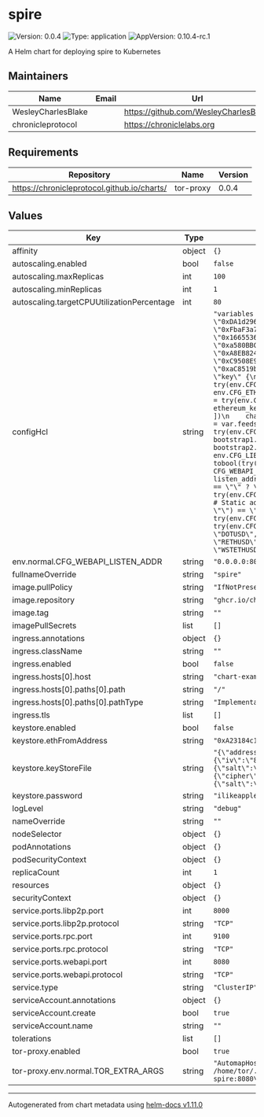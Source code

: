 # spire

![Version: 0.0.4](https://img.shields.io/badge/Version-0.0.4-informational?style=flat-square) ![Type: application](https://img.shields.io/badge/Type-application-informational?style=flat-square) ![AppVersion: 0.10.4-rc.1](https://img.shields.io/badge/AppVersion-0.10.4--rc.1-informational?style=flat-square)

A Helm chart for deploying spire to  Kubernetes

## Maintainers

| Name | Email | Url |
| ---- | ------ | --- |
| WesleyCharlesBlake |  | <https://github.com/WesleyCharlesBlake> |
| chronicleprotocol |  | <https://chroniclelabs.org> |

## Requirements

| Repository | Name | Version |
|------------|------|---------|
| https://chronicleprotocol.github.io/charts/ | tor-proxy | 0.0.4 |

## Values

| Key | Type | Default | Description |
|-----|------|---------|-------------|
| affinity | object | `{}` |  |
| autoscaling.enabled | bool | `false` |  |
| autoscaling.maxReplicas | int | `100` |  |
| autoscaling.minReplicas | int | `1` |  |
| autoscaling.targetCPUUtilizationPercentage | int | `80` |  |
| configHcl | string | `"variables {\n  # List of feeds that are allowed to send price updates and event attestations.\n  feeds = try(env.CFG_FEEDS == \"\" ? [] : split(\",\", env.CFG_FEEDS), [\n    \"0xDA1d2961Da837891f43235FddF66BAD26f41368b\",\n    \"0x4b0E327C08e23dD08cb87Ec994915a5375619aa2\",\n    \"0x75ef8432566A79C86BBF207A47df3963B8Cf0753\",\n    \"0x83e23C207a67a9f9cB680ce84869B91473403e7d\",\n    \"0xFbaF3a7eB4Ec2962bd1847687E56aAEE855F5D00\",\n    \"0xfeEd00AA3F0845AFE52Df9ECFE372549B74C69D2\",\n    \"0x71eCFF5261bAA115dcB1D9335c88678324b8A987\",\n    \"0x8ff6a38A1CD6a42cAac45F08eB0c802253f68dfD\",\n    \"0x16655369Eb59F3e1cAFBCfAC6D3Dd4001328f747\",\n    \"0xD09506dAC64aaA718b45346a032F934602e29cca\",\n    \"0xc00584B271F378A0169dd9e5b165c0945B4fE498\",\n    \"0x60da93D9903cb7d3eD450D4F81D402f7C4F71dd9\",\n    \"0xa580BBCB1Cee2BCec4De2Ea870D20a12A964819e\",\n    \"0xD27Fa2361bC2CfB9A591fb289244C538E190684B\",\n    \"0x8de9c5F1AC1D4d02bbfC25fD178f5DAA4D5B26dC\",\n    \"0xE6367a7Da2b20ecB94A25Ef06F3b551baB2682e6\",\n    \"0xA8EB82456ed9bAE55841529888cDE9152468635A\",\n    \"0x130431b4560Cd1d74A990AE86C337a33171FF3c6\",\n    \"0x8aFBD9c3D794eD8DF903b3468f4c4Ea85be953FB\",\n    \"0xd94BBe83b4a68940839cD151478852d16B3eF891\",\n    \"0xC9508E9E3Ccf319F5333A5B8c825418ABeC688BA\",\n    \"0x77EB6CF8d732fe4D92c427fCdd83142DB3B742f7\",\n    \"0x3CB645a8f10Fb7B0721eaBaE958F77a878441Cb9\",\n    \"0x4f95d9B4D842B2E2B1d1AC3f2Cf548B93Fd77c67\",\n    \"0xaC8519b3495d8A3E3E44c041521cF7aC3f8F63B3\",\n    \"0xd72BA9402E9f3Ff01959D6c841DDD13615FFff42\"\n  ])\n}\n\nethereum {\n  rand_keys = try(env.CFG_ETH_FROM, \"\") == \"\" ? [\"default\"] : []\n\n  dynamic \"key\" {\n    for_each = try(env.CFG_ETH_FROM, \"\") == \"\" ? [] : [1]\n    labels   = [\"default\"]\n    content {\n      address         = try(env.CFG_ETH_FROM, \"\")\n      keystore_path   = try(env.CFG_ETH_KEYS, \"\")\n      passphrase_file = try(env.CFG_ETH_PASS, \"\")\n    }\n  }\n\n  client \"default\" {\n    rpc_urls     = try(env.CFG_ETH_RPC_URLS == \"\" ? [] : split(\",\", env.CFG_ETH_RPC_URLS), [\n      \"https://eth.public-rpc.com\"\n    ])\n    chain_id     = tonumber(try(env.CFG_ETH_CHAIN_ID, \"1\"))\n    ethereum_key = \"default\"\n  }\n\n  client \"arbitrum\" {\n    rpc_urls     = try(env.CFG_ETH_ARB_RPC_URLS == \"\" ? [] : split(\",\", env.CFG_ETH_ARB_RPC_URLS), [\n      \"https://arbitrum.public-rpc.com\"\n    ])\n    chain_id     = tonumber(try(env.CFG_ETH_ARB_CHAIN_ID, \"42161\"))\n    ethereum_key = \"default\"\n  }\n\n  client \"optimism\" {\n    rpc_urls     = try(env.CFG_ETH_OPT_RPC_URLS == \"\" ? [] : split(\",\", env.CFG_ETH_OPT_RPC_URLS), [\n      \"https://mainnet.optimism.io\"\n    ])\n    chain_id     = tonumber(try(env.CFG_ETH_OPT_CHAIN_ID, \"10\"))\n    ethereum_key = \"default\"\n  }\n}\n\ntransport {\n  # LibP2P transport configuration. Always enabled.\n  libp2p {\n    feeds           = var.feeds\n    priv_key_seed   = try(env.CFG_LIBP2P_PK_SEED, \"\")\n    listen_addrs    = try(split(\",\", env.CFG_LIBP2P_LISTEN_ADDRS), [\"/ip4/0.0.0.0/tcp/8000\"])\n    bootstrap_addrs = try(env.CFG_LIBP2P_BOOTSTRAP_ADDRS == \"\" ? [] : split(\",\", env.CFG_LIBP2P_BOOTSTRAP_ADDRS), [\n      \"/dns/spire-bootstrap1.makerops.services/tcp/8000/p2p/12D3KooWRfYU5FaY9SmJcRD5Ku7c1XMBRqV6oM4nsnGQ1QRakSJi\",\n      \"/dns/spire-bootstrap2.makerops.services/tcp/8000/p2p/12D3KooWBGqjW4LuHUoYZUhbWW1PnDVRUvUEpc4qgWE3Yg9z1MoR\"\n    ])\n    direct_peers_addrs = try(env.CFG_LIBP2P_DIRECT_PEERS_ADDRS == \"\" ? [] : split(\",\", env.CFG_LIBP2P_DIRECT_PEERS_ADDRS), [])\n    blocked_addrs      = try(env.CFG_LIBP2P_BLOCKED_ADDRS == \"\" ? [] : split(\",\", env.CFG_LIBP2P_BLOCKED_ADDRS), [])\n    disable_discovery  = tobool(try(env.CFG_LIBP2P_DISABLE_DISCOVERY, false))\n    ethereum_key       = try(env.CFG_ETH_FROM, \"\") == \"\" ? \"\" : \"default\"\n  }\n\n  # WebAPI transport configuration. Enabled if CFG_WEBAPI_LISTEN_ADDR is set to a listen address.\n  dynamic \"webapi\" {\n    for_each = try(env.CFG_WEBAPI_LISTEN_ADDR, \"\") == \"\" ? [] : [1]\n    content {\n      feeds             = var.feeds\n      listen_addr       = try(env.CFG_WEBAPI_LISTEN_ADDR, \"0.0.0.0.8080\")\n      socks5_proxy_addr = try(env.CFG_WEBAPI_SOCKS5_PROXY_ADDR, \"127.0.0.1:9050\")\n      ethereum_key      = try(env.CFG_ETH_FROM, \"\") == \"\" ? \"\" : \"default\"\n\n      # Ethereum based address book. Enabled if CFG_WEBAPI_ETH_ADDR_BOOK is set to a contract address.\n      dynamic \"ethereum_address_book\" {\n        for_each = try(env.CFG_WEBAPI_ETH_ADDR_BOOK, \"\") == \"\" ? [] : [1]\n        content {\n          contract_addr   = try(env.CFG_WEBAPI_ETH_ADDR_BOOK, \"\")\n          ethereum_client = \"default\"\n        }\n      }\n\n      # Static address book. Enabled if CFG_WEBAPI_STATIC_ADDR_BOOK is set to a comma separated list of addresses.\n      dynamic \"static_address_book\" {\n        for_each = try(env.CFG_WEBAPI_STATIC_ADDR_BOOK, \"\") == \"\" ? [] : [1]\n        content {\n          addresses = try(split(\",\", env.CFG_WEBAPI_STATIC_ADDR_BOOK), \"\")\n        }\n      }\n    }\n  }\n}\n\nspire {\n  rpc_listen_addr = try(env.CFG_SPIRE_RPC_ADDR, \"0.0.0.0:9100\")\n  rpc_agent_addr  = try(env.CFG_SPIRE_RPC_ADDR, \"127.0.0.1:9100\")\n\n  # List of pairs that are collected by the spire node. Other pairs are ignored.\n  pairs = try(env.CFG_SPIRE_PAIRS == \"\" ? [] : split(\",\", env.CFG_SPIRE_PAIRS), [\n    \"AAVEUSD\",\n    \"AVAXUSD\",\n    \"BALUSD\",\n    \"BATUSD\",\n    \"BTCUSD\",\n    \"COMPUSD\",\n    \"CRVUSD\",\n    \"DOTUSD\",\n    \"ETHBTC\",\n    \"ETHUSD\",\n    \"FILUSD\",\n    \"GNOUSD\",\n    \"IBTAUSD\",\n    \"LINKUSD\",\n    \"LRCUSD\",\n    \"MANAUSD\",\n    \"MKRETH\",\n    \"MKRUSD\",\n    \"PAXGUSD\",\n    \"RETHUSD\",\n    \"SNXUSD\",\n    \"SOLUSD\",\n    \"UNIUSD\",\n    \"USDTUSD\",\n    \"WNXMUSD\",\n    \"XRPUSD\",\n    \"XTZUSD\",\n    \"YFIUSD\",\n    \"ZECUSD\",\n    \"ZRXUSD\",\n    \"STETHUSD\",\n    \"WSTETHUSD\",\n    \"MATICUSD\"\n  ])\n}\n"` |  |
| env.normal.CFG_WEBAPI_LISTEN_ADDR | string | `"0.0.0.0:8080"` |  |
| fullnameOverride | string | `"spire"` |  |
| image.pullPolicy | string | `"IfNotPresent"` |  |
| image.repository | string | `"ghcr.io/chronicleprotocol/spire"` |  |
| image.tag | string | `""` |  |
| imagePullSecrets | list | `[]` |  |
| ingress.annotations | object | `{}` |  |
| ingress.className | string | `""` |  |
| ingress.enabled | bool | `false` |  |
| ingress.hosts[0].host | string | `"chart-example.local"` |  |
| ingress.hosts[0].paths[0].path | string | `"/"` |  |
| ingress.hosts[0].paths[0].pathType | string | `"ImplementationSpecific"` |  |
| ingress.tls | list | `[]` |  |
| keystore.enabled | bool | `false` |  |
| keystore.ethFromAddress | string | `"0xA23184c1Ac6F51c4b1b462c108E4652Dc9B4f5A6"` |  |
| keystore.keyStoreFile | string | `"{\"address\":\"a23184c1ac6f51c4b1b462c108e4652dc9b4f5a6\",\"id\":\"073dd01b-1b87-46b4-b52f-ca243bcf4b7b\",\"version\":3,\"Crypto\":{\"cipher\":\"aes-128-ctr\",\"cipherparams\":{\"iv\":\"8491d0eb057afca54a339c25163a6928\"},\"ciphertext\":\"006b10186ff3f4b9b1638ad176a83cd02eb8b6d687e651bad2e38fb91060e68d\",\"kdf\":\"scrypt\",\"kdfparams\":{\"salt\":\"1010801fe1140932f9a078010236292a481dc065b5bacb1aca8d7178d164340f\",\"n\":131072,\"dklen\":32,\"p\":1,\"r\":8},\"mac\":\"d91389bec6bcded7d67fd587b8c08a1136612eda15de88bf881d61ad46827674\"},\"crypto\":{\"cipher\":\"aes-128-ctr\",\"cipherparams\":{\"iv\":\"8491d0eb057afca54a339c25163a6928\"},\"ciphertext\":\"006b10186ff3f4b9b1638ad176a83cd02eb8b6d687e651bad2e38fb91060e68d\",\"kdf\":\"scrypt\",\"kdfparams\":{\"salt\":\"1010801fe1140932f9a078010236292a481dc065b5bacb1aca8d7178d164340f\",\"n\":131072,\"dklen\":32,\"p\":1,\"r\":8},\"mac\":\"d91389bec6bcded7d67fd587b8c08a1136612eda15de88bf881d61ad46827674\"}}"` |  |
| keystore.password | string | `"ilikeapples"` |  |
| logLevel | string | `"debug"` |  |
| nameOverride | string | `""` |  |
| nodeSelector | object | `{}` |  |
| podAnnotations | object | `{}` |  |
| podSecurityContext | object | `{}` |  |
| replicaCount | int | `1` |  |
| resources | object | `{}` |  |
| securityContext | object | `{}` |  |
| service.ports.libp2p.port | int | `8000` |  |
| service.ports.libp2p.protocol | string | `"TCP"` |  |
| service.ports.rpc.port | int | `9100` |  |
| service.ports.rpc.protocol | string | `"TCP"` |  |
| service.ports.webapi.port | int | `8080` |  |
| service.ports.webapi.protocol | string | `"TCP"` |  |
| service.type | string | `"ClusterIP"` |  |
| serviceAccount.annotations | object | `{}` |  |
| serviceAccount.create | bool | `true` |  |
| serviceAccount.name | string | `""` |  |
| tolerations | list | `[]` |  |
| tor-proxy.enabled | bool | `true` |  |
| tor-proxy.env.normal.TOR_EXTRA_ARGS | string | `"AutomapHostsOnResolve 1\nControlSocketsGroupWritable 1\nCookieAuthentication 1\nCookieAuthFileGroupReadable 1\nDNSPort 5353\nExitPolicy reject *:*\nLog notice stderr\nRunAsDaemon 0\nControlSocket /home/tor/.tor/control_socket\nCookieAuthFile /home/tor/.tor/control_socket.authcookie\nDataDirectory /home/tor/.tor\nHiddenServiceDir /var/lib/tor/hidden_services\nHiddenServicePort 8888 spire:8080\nHiddenServiceVersion 3\n"` |  |

----------------------------------------------
Autogenerated from chart metadata using [helm-docs v1.11.0](https://github.com/norwoodj/helm-docs/releases/v1.11.0)
